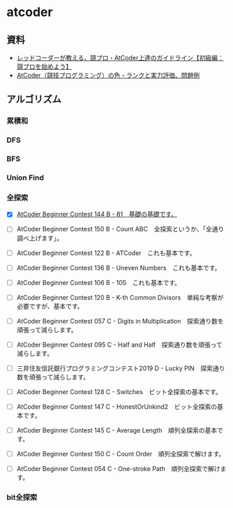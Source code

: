 # atcoder

## 資料

- [レッドコーダーが教える、競プロ・AtCoder上達のガイドライン【初級編：競プロを始めよう】](https://qiita.com/e869120/items/f1c6f98364d1443148b3)
- [AtCoder（競技プログラミング）の色・ランクと実力評価、問題例](http://chokudai.hatenablog.com/entry/2019/02/11/155904)


## アルゴリズム

### 累積和


### DFS


### BFS


### Union Find


### 全探索

- [x] [AtCoder Beginner Contest 144 B - 81　基礎の基礎です。](https://atcoder.jp/contests/abc144/submissions/16594869)
- [ ] AtCoder Beginner Contest 150 B - Count ABC　全探索というか、「全通り調べ上げます」。
- [ ] AtCoder Beginner Contest 122 B - ATCoder　これも基本です。
- [ ] AtCoder Beginner Contest 136 B - Uneven Numbers　これも基本です。
- [ ] AtCoder Beginner Contest 106 B - 105　これも基本です。
- [ ] AtCoder Beginner Contest 120 B - K-th Common Divisors　単純な考察が必要ですが、基本です。
- [ ] AtCoder Beginner Contest 057 C - Digits in Multiplication　探索通り数を頑張って減らします。
- [ ] AtCoder Beginner Contest 095 C - Half and Half　探索通り数を頑張って減らします。
- [ ] 三井住友信託銀行プログラミングコンテスト2019 D - Lucky PIN　探索通り数を頑張って減らします。
- [ ] AtCoder Beginner Contest 128 C - Switches　ビット全探索の基本です。
- [ ] AtCoder Beginner Contest 147 C - HonestOrUnkind2　ビット全探索の基本です。
- [ ] AtCoder Beginner Contest 145 C - Average Length　順列全探索の基本です。
- [ ] AtCoder Beginner Contest 150 C - Count Order　順列全探索で解けます。
- [ ] AtCoder Beginner Contest 054 C - One-stroke Path　順列全探索で解けます。


### bit全探索


